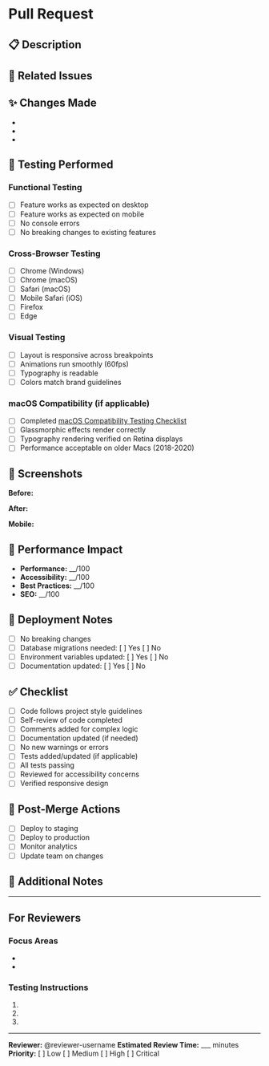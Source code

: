 # Pull Request

## 📋 Description

<!-- Provide a brief description of the changes -->

## 🔗 Related Issues

<!-- Link to any related issues, e.g., "Closes #123" -->

## ✨ Changes Made

<!-- List the key changes in this PR -->
- 
- 
- 

## 🧪 Testing Performed

### Functional Testing
- [ ] Feature works as expected on desktop
- [ ] Feature works as expected on mobile
- [ ] No console errors
- [ ] No breaking changes to existing features

### Cross-Browser Testing
- [ ] Chrome (Windows)
- [ ] Chrome (macOS)
- [ ] Safari (macOS)
- [ ] Mobile Safari (iOS)
- [ ] Firefox
- [ ] Edge

### Visual Testing
- [ ] Layout is responsive across breakpoints
- [ ] Animations run smoothly (60fps)
- [ ] Typography is readable
- [ ] Colors match brand guidelines

### macOS Compatibility (if applicable)
- [ ] Completed [macOS Compatibility Testing Checklist](../docs/MACOS_COMPATIBILITY_CHECKLIST.md)
- [ ] Glassmorphic effects render correctly
- [ ] Typography rendering verified on Retina displays
- [ ] Performance acceptable on older Macs (2018-2020)

## 📸 Screenshots

<!-- Add screenshots or GIFs demonstrating the changes -->

**Before:**
<!-- Screenshot of old implementation -->

**After:**
<!-- Screenshot of new implementation -->

**Mobile:**
<!-- Screenshot on mobile device -->

## 🎯 Performance Impact

<!-- Optional: Add Lighthouse scores or performance metrics -->

- **Performance:** __/100
- **Accessibility:** __/100
- **Best Practices:** __/100
- **SEO:** __/100

## 📝 Deployment Notes

<!-- Any special considerations for deployment -->

- [ ] No breaking changes
- [ ] Database migrations needed: [ ] Yes [ ] No
- [ ] Environment variables updated: [ ] Yes [ ] No
- [ ] Documentation updated: [ ] Yes [ ] No

## ✅ Checklist

<!-- Ensure you've completed the following before submitting -->

- [ ] Code follows project style guidelines
- [ ] Self-review of code completed
- [ ] Comments added for complex logic
- [ ] Documentation updated (if needed)
- [ ] No new warnings or errors
- [ ] Tests added/updated (if applicable)
- [ ] All tests passing
- [ ] Reviewed for accessibility concerns
- [ ] Verified responsive design

## 🚀 Post-Merge Actions

<!-- Actions to take after merge -->

- [ ] Deploy to staging
- [ ] Deploy to production
- [ ] Monitor analytics
- [ ] Update team on changes

## 💬 Additional Notes

<!-- Any additional context or information -->

---

## For Reviewers

### Focus Areas

<!-- Highlight specific areas that need careful review -->

- 
- 

### Testing Instructions

<!-- Provide step-by-step instructions for testing -->

1. 
2. 
3. 

---

**Reviewer:** @reviewer-username
**Estimated Review Time:** ___ minutes
**Priority:** [ ] Low [ ] Medium [ ] High [ ] Critical
